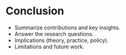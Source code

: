 # Conclusion

- Summarize contributions and key insights.
- Answer the research questions.
- Implications (theory, practice, policy).
- Limitations and future work.

